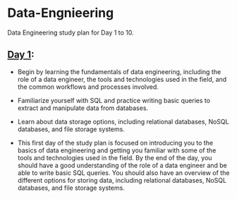 # Data-Engnieering
Data Engineering study plan for Day 1 to 10.

## [Day 1](https://github.com/Gowtham-Kanagaraj/Data-Engnieering/tree/main/Day%201-10/1):
* Begin by learning the fundamentals of data engineering, including the role of a data engineer, the tools and technologies used in the field, and the common workflows and processes involved.

* Familiarize yourself with SQL and practice writing basic queries to extract and manipulate data from databases.

* Learn about data storage options, including relational databases, NoSQL databases, and file storage systems.

* This first day of the study plan is focused on introducing you to the basics of data engineering and getting you familiar with some of the tools and technologies used in the field. By the end of the day, you should have a good understanding of the role of a data engineer and be able to write basic SQL queries. You should also have an overview of the different options for storing data, including relational databases, NoSQL databases, and file storage systems.